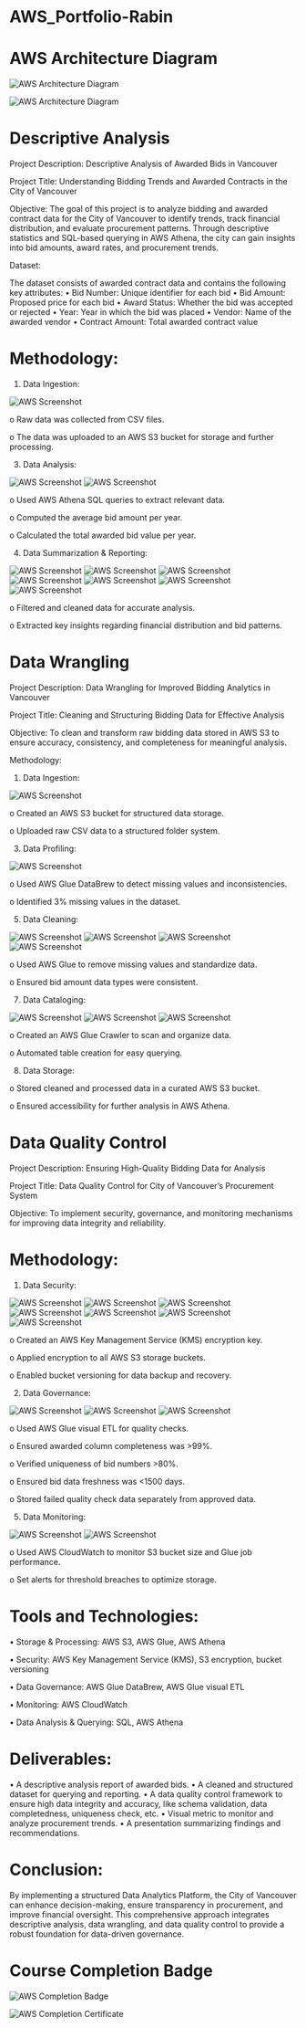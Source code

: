 # AWS_Portfolio-Rabin

# AWS Architecture Diagram


![AWS Architecture Diagram](images/Picture1.png)


![AWS Architecture Diagram](images/Picture2.png)

# Descriptive Analysis

Project Description: Descriptive Analysis of Awarded Bids in Vancouver

Project Title: Understanding Bidding Trends and Awarded Contracts in the City of Vancouver

Objective:
The goal of this project is to analyze bidding and awarded contract data for the City of Vancouver to identify trends, track financial distribution, and evaluate procurement patterns. Through descriptive statistics and SQL-based querying in AWS Athena, the city can gain insights into bid amounts, award rates, and procurement trends.

Dataset:

The dataset consists of awarded contract data and contains the following key attributes:
•	Bid Number: Unique identifier for each bid
•	Bid Amount: Proposed price for each bid
•	Award Status: Whether the bid was accepted or rejected
•	Year: Year in which the bid was placed
•	Vendor: Name of the awarded vendor
•	Contract Amount: Total awarded contract value

# Methodology:

1.	Data Ingestion:

![AWS Screenshot](images/Picture3.png)

o	Raw data was collected from CSV files.

o	The data was uploaded to an AWS S3 bucket for storage and further processing.

3.	Data Analysis:

![AWS Screenshot](images/Picture19.png)
![AWS Screenshot](images/Picture20.png)

o	Used AWS Athena SQL queries to extract relevant data.

o	Computed the average bid amount per year.

o	Calculated the total awarded bid value per year.


4.	Data Summarization & Reporting:

![AWS Screenshot](images/Picture12.png)
![AWS Screenshot](images/Picture13.png)
![AWS Screenshot](images/Picture14.png)
![AWS Screenshot](images/Picture15.png)
![AWS Screenshot](images/Picture16.png)
![AWS Screenshot](images/Picture17.png)
![AWS Screenshot](images/Picture18.png)

o	Filtered and cleaned data for accurate analysis.

o	Extracted key insights regarding financial distribution and bid patterns.


# Data Wrangling

Project Description: Data Wrangling for Improved Bidding Analytics in Vancouver

Project Title: Cleaning and Structuring Bidding Data for Effective Analysis

Objective:
To clean and transform raw bidding data stored in AWS S3 to ensure accuracy, consistency, and completeness for meaningful analysis.

Methodology:

1.	Data Ingestion:

![AWS Screenshot](images/Picture3.png)

o	Created an AWS S3 bucket for structured data storage.

o	Uploaded raw CSV data to a structured folder system.

3.	Data Profiling:

![AWS Screenshot](images/Picture4.png)

o	Used AWS Glue DataBrew to detect missing values and inconsistencies.

o	Identified 3% missing values in the dataset.

5.	Data Cleaning:

![AWS Screenshot](images/Picture5.png)
![AWS Screenshot](images/Picture6.png)
![AWS Screenshot](images/Picture7.png)
![AWS Screenshot](images/Picture8.png)

o	Used AWS Glue to remove missing values and standardize data.

o	Ensured bid amount data types were consistent.

7.	Data Cataloging:

![AWS Screenshot](images/Picture9.png)
![AWS Screenshot](images/Picture10.png)
![AWS Screenshot](images/Picture11.png)

o	Created an AWS Glue Crawler to scan and organize data.

o	Automated table creation for easy querying.

8.	Data Storage:

o	Stored cleaned and processed data in a curated AWS S3 bucket.

o	Ensured accessibility for further analysis in AWS Athena.


# Data Quality Control

Project Description: Ensuring High-Quality Bidding Data for Analysis

Project Title: Data Quality Control for City of Vancouver’s Procurement System

Objective:
To implement security, governance, and monitoring mechanisms for improving data integrity and reliability.

# Methodology:
1.	Data Security:

![AWS Screenshot](images/Picture21.png)
![AWS Screenshot](images/Picture22.png)
![AWS Screenshot](images/Picture23.png)
![AWS Screenshot](images/Picture24.png)
![AWS Screenshot](images/Picture25.png)
![AWS Screenshot](images/Picture26.png)
![AWS Screenshot](images/Picture27.png)

o	Created an AWS Key Management Service (KMS) encryption key.

o	Applied encryption to all AWS S3 storage buckets.

o	Enabled bucket versioning for data backup and recovery.

2.	Data Governance:

![AWS Screenshot](images/Picture28.png)
![AWS Screenshot](images/Picture29.png)
![AWS Screenshot](images/Picture30.png)

o	Used AWS Glue visual ETL for quality checks.

o	Ensured awarded column completeness was >99%.

o	Verified uniqueness of bid numbers >80%.

o	Ensured bid data freshness was <1500 days.

o	Stored failed quality check data separately from approved data.

5.	Data Monitoring:

![AWS Screenshot](images/Picture31.png)
![AWS Screenshot](images/Picture32.png)

o	Used AWS CloudWatch to monitor S3 bucket size and Glue job performance.

o	Set alerts for threshold breaches to optimize storage.

# Tools and Technologies:

•	Storage & Processing: AWS S3, AWS Glue, AWS Athena

•	Security: AWS Key Management Service (KMS), S3 encryption, bucket versioning

•	Data Governance: AWS Glue DataBrew, AWS Glue visual ETL

•	Monitoring: AWS CloudWatch

•	Data Analysis & Querying: SQL, AWS Athena



# Deliverables:
•	A descriptive analysis report of awarded bids.
•	A cleaned and structured dataset for querying and reporting.
•	A data quality control framework to ensure high data integrity and accuracy, like schema validation, data completedness, uniqueness check, etc.
•	Visual metric to monitor and analyze procurement trends.
•	A presentation summarizing findings and recommendations.

# Conclusion:
By implementing a structured Data Analytics Platform, the City of Vancouver can enhance decision-making, ensure transparency in procurement, and improve financial oversight. This comprehensive approach integrates descriptive analysis, data wrangling, and data quality control to provide a robust foundation for data-driven governance.

# Course Completion Badge

![AWS Completion Badge](images/aws-academy-graduate-aws-academy-cloud-foundations.png)

![AWS Completion Certificate](images/AWS-Completion.png)
